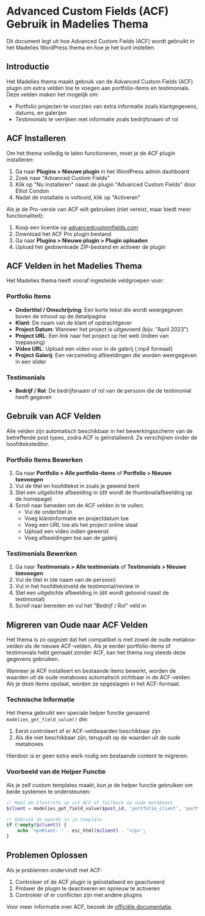 # Advanced Custom Fields (ACF) Gebruik in Madelies Thema

Dit document legt uit hoe Advanced Custom Fields (ACF) wordt gebruikt in het Madelies WordPress thema en hoe je het kunt instellen.

## Introductie

Het Madelies thema maakt gebruik van de Advanced Custom Fields (ACF) plugin om extra velden toe te voegen aan portfolio-items en testimonials. Deze velden maken het mogelijk om:

- Portfolio projecten te voorzien van extra informatie zoals klantgegevens, datums, en galerijen
- Testimonials te verrijken met informatie zoals bedrijfsnaam of rol

## ACF Installeren

Om het thema volledig te laten functioneren, moet je de ACF plugin installeren:

1. Ga naar **Plugins > Nieuwe plugin** in het WordPress admin dashboard
2. Zoek naar "Advanced Custom Fields"
3. Klik op "Nu installeren" naast de plugin "Advanced Custom Fields" door Elliot Condon
4. Nadat de installatie is voltooid, klik op "Activeren"

Als je de Pro-versie van ACF wilt gebruiken (niet vereist, maar biedt meer functionaliteit):
1. Koop een licentie op [advancedcustomfields.com](https://www.advancedcustomfields.com/pro/)
2. Download het ACF Pro plugin bestand
3. Ga naar **Plugins > Nieuwe plugin > Plugin uploaden**
4. Upload het gedownloade ZIP-bestand en activeer de plugin

## ACF Velden in het Madelies Thema

Het Madelies thema heeft vooraf ingestelde veldgroepen voor:

### Portfolio Items

- **Ondertitel / Omschrijving**: Een korte tekst die wordt weergegeven boven de inhoud op de detailpagina
- **Klant**: De naam van de klant of opdrachtgever
- **Project Datum**: Wanneer het project is uitgevoerd (bijv. "April 2023")
- **Project URL**: Een link naar het project op het web (indien van toepassing)
- **Video URL**: Upload een video voor in de galerij (.mp4 formaat)
- **Project Galerij**: Een verzameling afbeeldingen die worden weergegeven in een slider

### Testimonials

- **Bedrijf / Rol**: De bedrijfsnaam of rol van de persoon die de testimonial heeft gegeven

## Gebruik van ACF Velden

Alle velden zijn automatisch beschikbaar in het bewerkingsscherm van de betreffende post types, zodra ACF is geïnstalleerd. Ze verschijnen onder de hoofdteksteditor.

### Portfolio Items Bewerken

1. Ga naar **Portfolio > Alle portfolio-items** of **Portfolio > Nieuwe toevoegen**
2. Vul de titel en hoofdtekst in zoals je gewend bent
3. Stel een uitgelichte afbeelding in (dit wordt de thumbnailafbeelding op de homepage)
4. Scroll naar beneden om de ACF velden in te vullen:
   - Vul de ondertitel in
   - Voeg klantinformatie en projectdatum toe
   - Voeg een URL toe als het project online staat
   - Upload een video indien gewenst
   - Voeg afbeeldingen toe aan de galerij

### Testimonials Bewerken

1. Ga naar **Testimonials > Alle testimonials** of **Testimonials > Nieuwe toevoegen**
2. Vul de titel in (de naam van de persoon)
3. Vul in het hoofdtekstveld de testimonial/review in
4. Stel een uitgelichte afbeelding in (dit wordt getoond naast de testimonial)
5. Scroll naar beneden en vul het "Bedrijf / Rol" veld in

## Migreren van Oude naar ACF Velden

Het thema is zo opgezet dat het compatibel is met zowel de oude metabox-velden als de nieuwe ACF-velden. Als je eerder portfolio-items of testimonials hebt gemaakt zonder ACF, kan het thema nog steeds deze gegevens gebruiken.

Wanneer je ACF installeert en bestaande items bewerkt, worden de waarden uit de oude metaboxes automatisch zichtbaar in de ACF-velden. Als je deze items opslaat, worden ze opgeslagen in het ACF-formaat.

### Technische Informatie

Het thema gebruikt een speciale helper functie genaamd `madelies_get_field_value()` die:
1. Eerst controleert of er ACF-veldwaarden beschikbaar zijn
2. Als die niet beschikbaar zijn, terugvalt op de waarden uit de oude metaboxes

Hierdoor is er geen extra werk nodig om bestaande content te migreren.

### Voorbeeld van de Helper Functie

Als je zelf custom templates maakt, kun je de helper functie gebruiken om beide systemen te ondersteunen:

```php
// Haal de klantinfo op uit ACF of fallback op oude metaboxes
$client = madelies_get_field_value($post_id, 'portfolio_client', 'portfolio_client');

// Gebruik de waarde in je template
if (!empty($client)) {
    echo '<p>Klant: ' . esc_html($client) . '</p>';
}
```

## Problemen Oplossen

Als je problemen ondervindt met ACF:

1. Controleer of de ACF plugin is geïnstalleerd en geactiveerd
2. Probeer de plugin te deactiveren en opnieuw te activeren
3. Controleer of er conflicten zijn met andere plugins

Voor meer informatie over ACF, bezoek de [officiële documentatie](https://www.advancedcustomfields.com/resources/).

